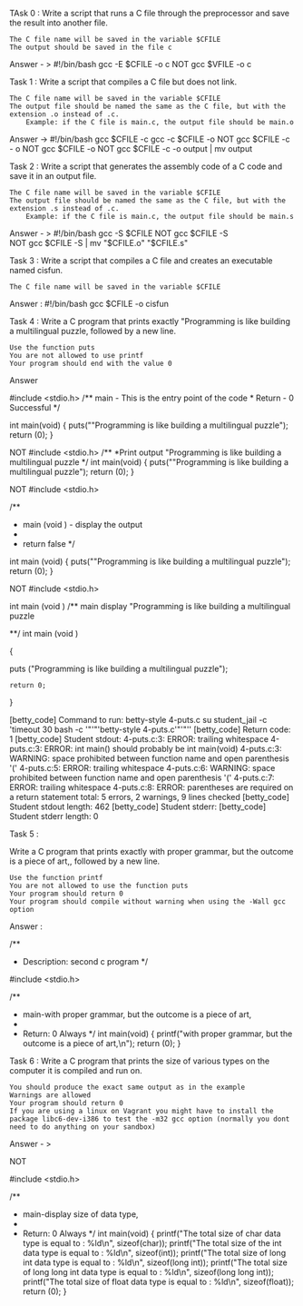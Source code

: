 TAsk 0 : Write a script that runs a C file through the preprocessor and save the result into another file.

    The C file name will be saved in the variable $CFILE
    The output should be saved in the file c
 
Answer - > 
 #!/bin/bash 
gcc -E $CFILE -o  c 
NOT gcc $VFILE -o c  


Task 1 : Write a script that compiles a C file but does not link.

    The C file name will be saved in the variable $CFILE
    The output file should be named the same as the C file, but with the extension .o instead of .c.
        Example: if the C file is main.c, the output file should be main.o

Answer -> #!/bin/bash 
	gcc $CFILE -c 
	gcc -c $CFILE -o
NOT 	gcc $CFILE -c - o 
NOT	gcc $CFILE -o 
NOT	gcc $CFILE -c -o output | mv output

Task 2 : Write a script that generates the assembly code of a C code and save it in an output file.

    The C file name will be saved in the variable $CFILE
    The output file should be named the same as the C file, but with the extension .s instead of .c.
        Example: if the C file is main.c, the output file should be main.s

Answer - > #!/bin/bash 
	gcc -S $CFILE
NOT 	gcc $CFILE -S	
NOT	gcc $CFILE -S | mv "$CFILE.o" "$CFILE.s"

Task 3 : Write a script that compiles a C file and creates an executable named cisfun.

    The C file name will be saved in the variable $CFILE

Answer : #!/bin/bash 
	gcc $CFILE -o cisfun 

Task 4 : Write a C program that prints exactly "Programming is like building a multilingual puzzle, followed by a new line.

    Use the function puts
    You are not allowed to use printf
    Your program should end with the value 0

Answer 

#include <stdio.h>
/**
   main - This is the entry point of the code *
   Return - 0 Successful */


int main(void)
{       puts("\"Programming is like building a multilingual puzzle");
        return (0);
}


NOT 
#include <stdio.h>
/**
 *Print output \"Programming is like building a multilingual puzzle
 */
int main(void)
{       puts("\"Programming is like building a multilingual puzzle");
        return (0);
}


NOT 
#include <stdio.h>

/**
* main (void )  - display the output 
*
* return false 
*/

int main (void)
{       puts("\"Programming is like building a multilingual puzzle");
        return (0);
}

NOT 
#include <stdio.h>

int main (void ) 
/** main 
 display "Programming is like building a multilingual puzzle

**/
int main (void )

{

 puts ("Programming is like building a multilingual puzzle");

	return 0;

} 


[betty_code] Command to run:
betty-style 4-puts.c
su student_jail -c 'timeout 30 bash -c '"'"'betty-style 4-puts.c'"'"''
[betty_code] Return code: 1
[betty_code] Student stdout:
4-puts.c:3: ERROR: trailing whitespace
4-puts.c:3: ERROR: int main() should probably be int main(void)
4-puts.c:3: WARNING: space prohibited between function name and open parenthesis '('
4-puts.c:5: ERROR: trailing whitespace
4-puts.c:6: WARNING: space prohibited between function name and open parenthesis '('
4-puts.c:7: ERROR: trailing whitespace
4-puts.c:8: ERROR: parentheses are required on a return statement
total: 5 errors, 2 warnings, 9 lines checked
[betty_code] Student stdout length: 462
[betty_code] Student stderr:
[betty_code] Student stderr length: 0

Task 5 : 

Write a C program that prints exactly with proper grammar, but the outcome is a piece of art,, followed by a new line.

    Use the function printf
    You are not allowed to use the function puts
    Your program should return 0
    Your program should compile without warning when using the -Wall gcc option


Answer :

/**
 * Description: second c program
 */

#include <stdio.h>

/**
 * main-with proper grammar, but the outcome is a piece of art,
 *
 * Return: 0 Always
 */
int main(void)
{
        printf("with proper grammar, but the outcome is a piece of art,\n");
        return (0);
}

Task 6 : Write a C program that prints the size of various types on the computer it is compiled and run on.

    You should produce the exact same output as in the example
    Warnings are allowed
    Your program should return 0
    If you are using a linux on Vagrant you might have to install the package libc6-dev-i386 to test the -m32 gcc option (normally you dont need to do anything on your sandbox)

Answer - > 

NOT 

#include <stdio.h>

/**
 * main-display size of data type,
 *
 * Return: 0 Always
 */
int main(void)
{
        printf("The total size of char data type is equal to : %ld\n", sizeof(char));
        printf("The total size of the int data type is equal to : %ld\n", sizeof(int));
        printf("The total size of long int data type is equal to : %ld\n", sizeof(long int));
        printf("The total size of long long int data type is equal to : %ld\n", sizeof(long long int));
        printf("The total size of float data type is equal to : %ld\n", sizeof(float));
        return (0);
}
